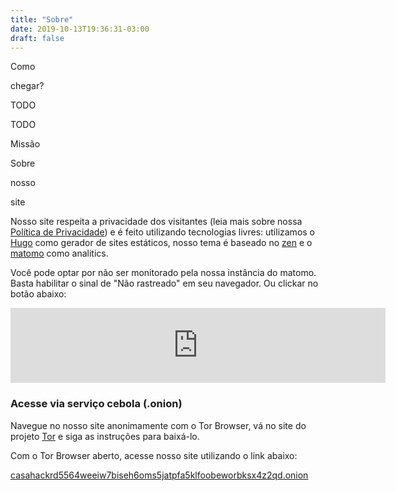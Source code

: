 ```yaml
---
title: "Sobre"
date: 2019-10-13T19:36:31-03:00
draft: false
---
```


<!-- Como chegar -->
<div class="layout_arrive">

<div class="box-title">
    <p>Como</p>
    <p>chegar?</p>
</div>

<div class="text-about">

TODO

</div>

</div>
<!-- //Como chegar -->

<!-- Missão -->
<div class="layout_mission">

<div class="text-about">

TODO

</div>

<div class="box-title">
    <p>Missão</p>
</div>

</div>
<!-- //Missão -->

<!-- Sobre -->
<div class="layout_about">

<div class="box-title">
    <p>Sobre</p>
    <p>nosso</p>
    <p>site</p>
</div>

<div class="text-about">

Nosso site respeita a privacidade dos visitantes (leia mais sobre nossa [Política de Privacidade](/transparencia/politica-de-privacidade)) e é feito utilizando tecnologias livres: utilizamos o [Hugo](https://gohugo.io/) como gerador de sites estáticos, nosso tema é baseado no [zen](https://github.com/frjo/hugo-theme-zen) e o [matomo](https://matomo.org/) como analitics.

Você pode optar por não ser monitorado pela nossa instância do matomo. Basta habilitar o sinal de "Não rastreado" em seu navegador. Ou clickar no botão abaixo:

<iframe width="600" height="120" style="border: 0;" src="https://stats.casahacker.duckdns.org/index.php?module=CoreAdminHome&action=optOut&language=pt-br"></iframe>

### Acesse via serviço cebola (.onion)

Navegue no nosso site anonimamente com o Tor Browser, vá no site do projeto [Tor](https://www.torproject.org/pt-BR/) e siga as instruções para baixá-lo.

Com o Tor Browser aberto, acesse nosso site utilizando o link abaixo:

[casahackrd5564weeiw7biseh6oms5jatpfa5klfoobeworbksx4z2qd.onion](http://casahackrd5564weeiw7biseh6oms5jatpfa5klfoobeworbksx4z2qd.onion)

</div>

</div>
<!-- //Sobre -->